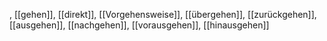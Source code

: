 , [[gehen]], [[direkt]], [[Vorgehensweise]], [[übergehen]], [[zurückgehen]], [[ausgehen]], [[nachgehen]], [[vorausgehen]], [[hinausgehen]]
